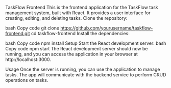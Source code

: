 TaskFlow Frontend
This is the frontend application for the TaskFlow task management system, built with React. It provides a user interface for creating, editing, and deleting tasks.
Clone the repository:

bash
Copy code
git clone https://github.com/yourusername/taskflow-frontend.git
cd taskflow-frontend
Install the dependencies:

bash
Copy code
npm install
Setup
Start the React development server:
bash
Copy code
npm start
The React development server should now be running, and you can access the application in your browser at http://localhost:3000.

Usage
Once the server is running, you can use the application to manage tasks. The app will communicate with the backend service to perform CRUD operations on tasks.
